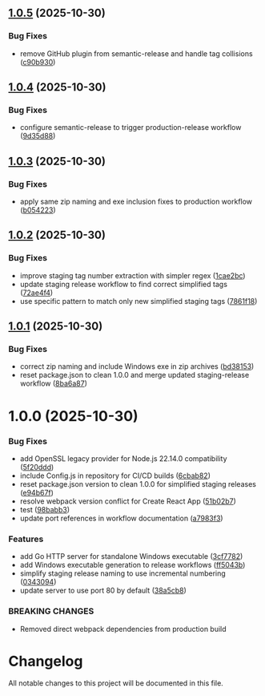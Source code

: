 ## [1.0.5](https://github.com/ehzack/lt-front/compare/v1.0.4...v1.0.5) (2025-10-30)


### Bug Fixes

* remove GitHub plugin from semantic-release and handle tag collisions ([c90b930](https://github.com/ehzack/lt-front/commit/c90b9306acdacf6544eef07a6b28226a9c7b4d69))

## [1.0.4](https://github.com/ehzack/lt-front/compare/v1.0.3...v1.0.4) (2025-10-30)


### Bug Fixes

* configure semantic-release to trigger production-release workflow ([9d35d88](https://github.com/ehzack/lt-front/commit/9d35d887763bc1a51c8c6af01fe9454e62729360))

## [1.0.3](https://github.com/ehzack/lt-front/compare/v1.0.2...v1.0.3) (2025-10-30)


### Bug Fixes

* apply same zip naming and exe inclusion fixes to production workflow ([b054223](https://github.com/ehzack/lt-front/commit/b0542231773f0142633e6f2552f143946abd1cd8))

## [1.0.2](https://github.com/ehzack/lt-front/compare/v1.0.1...v1.0.2) (2025-10-30)


### Bug Fixes

* improve staging tag number extraction with simpler regex ([1cae2bc](https://github.com/ehzack/lt-front/commit/1cae2bcd684b17930b5cbe39137ece1e8367937a))
* update staging release workflow to find correct simplified tags ([72ae4f4](https://github.com/ehzack/lt-front/commit/72ae4f4cf4a7a4a86fa62293ca87ba9fb0798b3f))
* use specific pattern to match only new simplified staging tags ([7861f18](https://github.com/ehzack/lt-front/commit/7861f18f6260e784d5205b4e53232a4c9ef847aa))

## [1.0.1](https://github.com/ehzack/lt-front/compare/v1.0.0...v1.0.1) (2025-10-30)


### Bug Fixes

* correct zip naming and include Windows exe in zip archives ([bd38153](https://github.com/ehzack/lt-front/commit/bd3815354c46b0366bce1a4f8f08187c934ac647))
* reset package.json to clean 1.0.0 and merge updated staging-release workflow ([8ba6a87](https://github.com/ehzack/lt-front/commit/8ba6a872dd312fe3d5e28b2f331d96cab597d398))

# 1.0.0 (2025-10-30)


### Bug Fixes

* add OpenSSL legacy provider for Node.js 22.14.0 compatibility ([5f20ddd](https://github.com/ehzack/lt-front/commit/5f20ddd90a5084b583d1f3feb92550fa53e5e082))
* include Config.js in repository for CI/CD builds ([6cbab82](https://github.com/ehzack/lt-front/commit/6cbab829fe04f97475ce70c3a278ace5133b2d94))
* reset package.json version to clean 1.0.0 for simplified staging releases ([e94b67f](https://github.com/ehzack/lt-front/commit/e94b67fd2d9fd83088e6d22c847928c0075c1c70))
* resolve webpack version conflict for Create React App ([51b02b7](https://github.com/ehzack/lt-front/commit/51b02b7a17153a42b19dd94ac0df6e55f2ce9eb4))
* test ([98babb3](https://github.com/ehzack/lt-front/commit/98babb33287b4d00cf7705a141e5c08381f07174))
* update port references in workflow documentation ([a7983f3](https://github.com/ehzack/lt-front/commit/a7983f30075eb25c8ce80ef8e794923b51c787f9))


### Features

* add Go HTTP server for standalone Windows executable ([3cf7782](https://github.com/ehzack/lt-front/commit/3cf778209b48cf8902785a1e137ae8c4b3d75730))
* add Windows executable generation to release workflows ([ff5043b](https://github.com/ehzack/lt-front/commit/ff5043b53d27d1407b83e4bb8976013a9dc72ec0))
* simplify staging release naming to use incremental numbering ([0343094](https://github.com/ehzack/lt-front/commit/0343094711e85fa0a8c286bd72268b127c9ec4b6))
* update server to use port 80 by default ([38a5cb8](https://github.com/ehzack/lt-front/commit/38a5cb822b0b8b63f928bfc488c94b2744071154))


### BREAKING CHANGES

* Removed direct webpack dependencies from production build

# Changelog

All notable changes to this project will be documented in this file.

